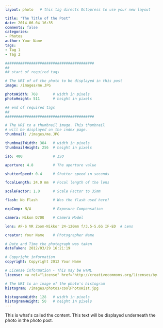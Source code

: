 ```yaml
---
layout: photo   # this tag directs Octopress to use your new layout

title: "The Title of the Post"
date: 2014-06-04 16:35
comments: false
categories:
- Photos
author: Your Name
tags:
- Tag 1
- Tag 2

#########################################
##
## start of required tags

# The URI of of the photo to be displayed in this post
image: /images/me.JPG

photoWidth: 768       # width in pixels
photoHeight: 511      # height in pixels

## end of required tags
##
#########################################

# The URI to a thumbnail image. This thumbnail
# will be displayed on the index page.
thumbnail: /images/me.JPG

thumbnailWidth: 384   # width in pixels
thumbnailHeight: 256  # height in pixels

iso: 400              # ISO

aperture: 4.8         # The aperture value 

shutterSpeed: 0.4     # Shutter speed in seconds

focalLength: 24.0 mm  # Focal length of the lens

scaleFactor: 1.0      # Scale Factor to 35mm

flash: No Flash       # Was the flash used here?

expComp: N/A          # Exposure Compensation

camera: Nikon D700    # Camera Model

lens: AF-S VR Zoom-Nikkor 24-120mm f/3.5-5.6G IF-ED  # Lens 

creator: Your Name    # Photographer Name

# Date and Time the photograph was taken
dateTaken: 2012/03/29 16:21:19

# Copyright information
copyright: Copyright 2012 Your Name

# License information - This may be HTML
license: <a rel="license" href="http://creativecommons.org/licenses/by-nc-nd/3.0/deed.en_US"><img alt="Creative Commons License" style="border-width:0" src="http://i.creativecommons.org/l/by-nc-nd/3.0/80x15.png" /></a>

# The URI to an image of the photo's histogram
histogram: /images/photos/coolPhotoHist.jpg

histogramWidth: 128   # width in pixels
histogramHeight: 50   # height in pixels
---
```


This is what's called the content.  This text will
be displayed underneath the photo in the photo post.
